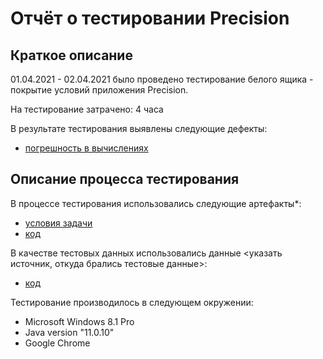 # Отчёт о тестировании Precision

## Краткое описание

01.04.2021 - 02.04.2021 было проведено  тестирование белого ящика - покрытие условий приложения Precision.

На тестирование затрачено: 4 часа

В результате тестирования выявлены следующие дефекты:
* [погрешность в вычислениях](https://github.com/July-git/Precision/issues/1)


## Описание процесса тестирования

В процессе тестирования использовались следующие артефакты*:
* [условия задачи](https://github.com/netology-code/javaqa-homeworks/tree/master/programming)
* [код](https://github.com/July-git/Precision/blob/main/src/Main.java)


В качестве тестовых данных использовались данные <указать источник, откуда брались тестовые данные>:
* [код](https://github.com/July-git/Precision/blob/main/src/Main.java)

Тестирование производилось в следующем окружении:
* Microsoft Windows 8.1 Pro
* Java version "11.0.10"
* Google Chrome
